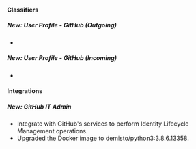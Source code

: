 
#### Classifiers
##### New: User Profile - GitHub (Outgoing)
- 
##### New: User Profile - GitHub (Incoming)
- 

#### Integrations
##### New: GitHub IT Admin
- Integrate with GitHub's services to perform Identity Lifecycle Management operations.
- Upgraded the Docker image to demisto/python3:3.8.6.13358.